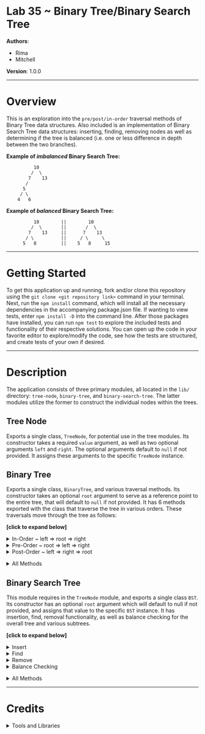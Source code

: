 # Lab 35 ~ Binary Tree/Binary Search Tree

**Authors**:
* Rima
* Mitchell

**Version**: 1.0.0

***
# Overview
This is an exploration into the `pre/post/in-order` traversal methods of Binary Tree data structures. Also included is an implementation of Binary Search Tree data structures: inserting, finding, removing nodes as well as determining if the tree is balanced (i.e. one or less difference in depth between the two branches).

**Example of _imbalanced_ Binary Search Tree:**
```
          10
         /  \
        7    13
       /     
      5
     / \
    4   6
```
**Example of _balanced_ Binary Search Tree:**
```
          10        ||        10
         /  \       ||       /  \
        7    13     ||      7    13
       / \          ||     / \     \
      5   8         ||    5   8     15
```

***
# Getting Started
To get this application up and running, fork and/or clone this repository using the `git clone <git repository link>` command in your terminal. Next, run the `npm install` command, which will install all the necessary dependencies in the accompanying package.json file. If wanting to view tests, enter `npm install -D` into the command line. After those packages have installed, you can run `npm test` to explore the included tests and functionality of their respective solutions. You can open up the code in your favorite editor to explore/modify the code, see how the tests are structured, and create tests of your own if desired.

***
# Description
The application consists of three primary modules, all located in the `lib/` directory: `tree-node`, `binary-tree`, and `binary-search-tree`. The latter modules utilize the former to construct the individual nodes within the trees.

## Tree Node
Exports a single class, `TreeNode`, for potential use in the tree modules. Its constructor takes a required `value` argument, as well as two optional arguments `left` and `right`. The optional arguments default to `null` if not provided. It assigns these arguments to the specific `TreeNode` instance.

## Binary Tree
Exports a single class, `BinaryTree`, and various traversal methods. Its constructor takes an optional `root` argument to serve as a reference point to the entire tree, that will default to `null` if not provided. It has 6 methods exported with the class that traverse the tree in various orders. These traversals move through the tree as follows:

**[click to expand below]**

<details>
  <summary>In-Order ~ left => root => right</summary>

  * **`inOrderTraversal()`** Expects no arguments and checks for whether there is a root to the tree or not. If not, the function will return `null`. It declares a variable `resIn` to hold a record of the values in the order they were visited while traversing, to provide similar functionality as console logging each value. It calls `_inOrderTraversal(this.root, resIn)` passing it for use in the function. The function then returns the value of `resIn` as output.
  * **`_inOrderTraversal(root, res)`** Expects two arguments: `root` that represents the root of the tree to traverse, and `res` which represents an array to track the values of the tree while traversing in the order they were visited. This function operates recursively, with the breaking condition of `root` being `null`, which returns `null`. It calls itself recursively and passes `(root.left, res)` as arguments, then pushes `root.value` to res, and then calls itself recursively and passes `(root.right, res)` as arguments. This traverses the tree and tracks values in the order specified above. 
</details>

<details>
  <summary>Pre-Order ~ root => left => right</summary>

  * **`preOrderTraversal()`** Expects no arguments and checks for whether there is a root to the tree or not. If not, the function will return `null`. It declares a variable `resIn` to hold a record of the values in the order they were visited while traversing, to provide similar functionality as console logging each value. It calls `_preOrderTraversal(this.root, resIn)` passing it for use in the function. The function then returns the value of `resIn` as output.
  * **`_preOrderTraversal(root, res)`** Expects two arguments: `root` that represents the root of the tree to traverse, and `res` which represents an array to track the values of the tree while traversing in the order they were visited. This function operates recursively, with the breaking condition of `root` being `null`, which returns `null`. It pushes `root.value` to res, then calls itself recursively and passes `(root.left, res)` as arguments, and then calls itself recursively and passes `(root.right, res)` as arguments. This traverses the tree and tracks values in the order specified above. 
</details>

<details>
  <summary>Post-Order ~ left => right => root</summary>
  
  * **`postOrderTraversal()`** Expects no arguments and checks for whether there is a root to the tree or not. If not, the function will return `null`. It declares a variable `resIn` to hold a record of the values in the order they were visited while traversing, to provide similar functionality as console logging each value. It calls `_postOrderTraversal(this.root, resIn)` passing it for use in the function. The function then returns the value of `resIn` as output.
  * **`_postOrderTraversal(root, res)`** Expects two arguments: `root` that represents the root of the tree to traverse, and `res` which represents an array to track the values of the tree while traversing in the order they were visited. This function operates recursively, with the breaking condition of `root` being `null`, which returns `null`. It calls itself recursively and passes `(root.left, res)` as arguments, then calls itself recursively and passes `(root.right, res)` as arguments, and then pushes `root.value` to res. This traverses the tree and tracks values in the order specified above.
</details>

**<details>**
  <summary>All Methods</summary>

  * **`inOrderTraversal()`** Expects no arguments and checks for whether there is a root to the tree or not. If not, the function will return `null`. It declares a variable `resIn` to hold a record of the values in the order they were visited while traversing, to provide similar functionality as console logging each value. It calls `_inOrderTraversal(this.root, resIn)` passing it for use in the function. The function then returns the value of `resIn` as output.
  * **`_inOrderTraversal(root, res)`** Expects two arguments: `root` that represents the root of the tree to traverse, and `res` which represents an array to track the values of the tree while traversing in the order they were visited. This function operates recursively, with the breaking condition of `root` being `null`, which returns `null`. It calls itself recursively and passes `(root.left, res)` as arguments, then pushes `root.value` to res, and then calls itself recursively and passes `(root.right, res)` as arguments. This traverses the tree and tracks values in the order specified above. 
  * **`preOrderTraversal()`** Expects no arguments and checks for whether there is a root to the tree or not. If not, the function will return `null`. It declares a variable `resIn` to hold a record of the values in the order they were visited while traversing, to provide similar functionality as console logging each value. It calls `_preOrderTraversal(this.root, resIn)` passing it for use in the function. The function then returns the value of `resIn` as output.
  * **`_preOrderTraversal(root, res)`** Expects two arguments: `root` that represents the root of the tree to traverse, and `res` which represents an array to track the values of the tree while traversing in the order they were visited. This function operates recursively, with the breaking condition of `root` being `null`, which returns `null`. It pushes `root.value` to res, then calls itself recursively and passes `(root.left, res)` as arguments, and then calls itself recursively and passes `(root.right, res)` as arguments. This traverses the tree and tracks values in the order specified above. 
  * **`postOrderTraversal()`** Expects no arguments and checks for whether there is a root to the tree or not. If not, the function will return `null`. It declares a variable `resIn` to hold a record of the values in the order they were visited while traversing, to provide similar functionality as console logging each value. It calls `_postOrderTraversal(this.root, resIn)` passing it for use in the function. The function then returns the value of `resIn` as output.
  * **`_postOrderTraversal(root, res)`** Expects two arguments: `root` that represents the root of the tree to traverse, and `res` which represents an array to track the values of the tree while traversing in the order they were visited. This function operates recursively, with the breaking condition of `root` being `null`, which returns `null`. It calls itself recursively and passes `(root.left, res)` as arguments, then calls itself recursively and passes `(root.right, res)` as arguments, and then pushes `root.value` to res. This traverses the tree and tracks values in the order specified above.
</details>

## Binary Search Tree
This module requires in the `TreeNode` module, and exports a single class `BST`. Its constructor has an optional `root` argument which will default to null if not provided, and assigns that value to the specific `BST` instance. It has insertion, find, removal functionality, as well as balance checking for the overall tree and various subtrees.

**[click to expand below]**

<details>
  <summary>Insert</summary>

  * **`insert(node)`** Expects a single `node` argument. If that node is not an instance of the `TreeNode` class, it throws an error explaining that to the user. It then checks whether the root is `null`, and assigns the value of the node argument to `this.root`. Otherwise, it calls `this._insert(this.root, node)` with the specified arguments.
  * **`_insert(root, node)`** Expects `root` and `node` arguments. If the value of the node is less than the value of the root, it will assign the value of the passed node to `root.left` if there is not already a value there, otherwise it will recursively call `this._insert(root.left, node)`. If the value of the node is not less than the value of the root, it will assign the value of the node to `root.right` if there isn't already a value, otherwise it will recursively call `this._insert(root.right, node)`.
</details>

<details>
  <summary>Find</summary>

  * **`find(value)`** Expects a single `value` argument. It returns the output of calling `this._find(this.root, value)`.
  * **`_find(root, value)`** Expects `root` and `value` arguments. If the root doesn't exist, it will return null as the breaking condition. If `root.value` is equal to the passed value, it will return the root. If `root.value` is less than the passed value, it will return the output of calling `this._find(root.right, value)`. If none of the above conditions are met, it will return the output of calling `this._find(root.left, value)`.
</details>

<details>
  <summary>Remove</summary>

  * **`remove(value)`** Expects a single `value` argument. It assigns the value of an instantiated `BST` to the variable `removedBST`. It then calls `this.preOrderRemoveNode(value, removedBST)`, assigns the value of `removedBST.root` to `this.root`, and then returns `this.root` as the output of the function.
  * **`preOrderRemoveNode(value, removedBst)`** Expects `value` and `removedBst` arguments. It checks whether `this.root` exists, and returns null if it doesn't. It then calls `this._preOrderTraversal(this.root, value, removedBst)`.
  * **`preOrderTraversal(root, value, removedBst)`** Expects `root`, `value`, and `removedBst` arguments. It checks whether `root === null` as its breaking condition. It also checks if the the passed `root`'s value is equal to the passed `value` argument, and if it isn't, inserts a new `TreeNode(root.value)` instance to the `removedBst` argument. It then recursively calls `this._preOrderTraversal(root.left, value, removedBst)`, followed by `this._preOrderTraversal(root.right, value, removedBst)`.
</details>

<details>
  <summary>Balance Checking</summary>

  * **`isBalanced()`** Expects no arguments and checks whether `root` exists and if not, returns the boolean `true` as the functions ouput. Otherwise, it returns the value of calling `this._isBalanced(this.root)`.
  * **`_isBalanced(root)`** Expects a single `root` argument and checks whether `root` exists and if not, returns the boolean `true`. It assigns the value of `this.height(root.left)` to the variable `lH` (left-height) and assigns the value of `this.height(root.right)` to the variable `rH` (right-height). It then checks if the absolute value of `lH - rH` is less than or equal to one, whether the output of the recursive call of `this._isbalanced(root.left)` and the output of the recursive call `this._isBalanced(root.right)` all equate to truthy, and if so returns the boolean `true`. If all three conditions are not met, it returns `false`.
  * **`height(root)`** Expects a single `root` argument, and if there is none, returns `0` as its output which is also its breaking condition. Otherwise, it returns the value of recursively calling `Math.max(this.height(root.left), this.height(root.right)) + 1`.
</details>

**<details>**
  <summary>All Methods</summary>

  * **`insert(node)`** Expects a single `node` argument. If that node is not an instance of the `TreeNode` class, it throws an error explaining that to the user. It then checks whether the root is `null`, and assigns the value of the node argument to `this.root`. Otherwise, it calls `this._insert(this.root, node)` with the specified arguments.
  * **`_insert(root, node)`** Expects `root` and `node` arguments. If the value of the node is less than the value of the root, it will assign the value of the passed node to `root.left` if there is not already a value there, otherwise it will recursively call `this._insert(root.left, node)`. If the value of the node is not less than the value of the root, it will assign the value of the node to `root.right` if there isn't already a value, otherwise it will recursively call `this._insert(root.right, node)`.
  * **`find(value)`** Expects a single `value` argument. It returns the output of calling `this._find(this.root, value)`.
  * **`_find(root, value)`** Expects `root` and `value` arguments. If the root doesn't exist, it will return null as the breaking condition. If `root.value` is equal to the passed value, it will return the root. If `root.value` is less than the passed value, it will return the output of calling `this._find(root.right, value)`. If none of the above conditions are met, it will return the output of calling `this._find(root.left, value)`.
  * **`remove(value)`** Expects a single `value` argument. It assigns the value of an instantiated `BST` to the variable `removedBST`. It then calls `this.preOrderRemoveNode(value, removedBST)`, assigns the value of `removedBST.root` to `this.root`, and then returns `this.root` as the output of the function.
  * **`preOrderRemoveNode(value, removedBst)`** Expects `value` and `removedBst` arguments. It checks whether `this.root` exists, and returns null if it doesn't. It then calls `this._preOrderTraversal(this.root, value, removedBst)`.
  * **`preOrderTraversal(root, value, removedBst)`** Expects `root`, `value`, and `removedBst` arguments. It checks whether `root === null` as its breaking condition. It also checks if the the passed `root`'s value is equal to the passed `value` argument, and if it isn't, inserts a new `TreeNode(root.value)` instance to the `removedBst` argument. It then recursively calls `this._preOrderTraversal(root.left, value, removedBst)`, followed by `this._preOrderTraversal(root.right, value, removedBst)`.
  * **`isBalanced()`** Expects no arguments and checks whether `root` exists and if not, returns the boolean `true` as the functions ouput. Otherwise, it returns the value of calling `this._isBalanced(this.root)`.
  * **`_isBalanced(root)`** Expects a single `root` argument and checks whether `root` exists and if not, returns the boolean `true`. It assigns the value of `this.height(root.left)` to the variable `lH` (left-height) and assigns the value of `this.height(root.right)` to the variable `rH` (right-height). It then checks if the absolute value of `lH - rH` is less than or equal to one, whether the output of the recursive call of `this._isbalanced(root.left)` and the output of the recursive call `this._isBalanced(root.right)` all equate to truthy, and if so returns the boolean `true`. If all three conditions are not met, it returns `false`.
  * **`height(root)`** Expects a single `root` argument, and if there is none, returns `0` as its output which is also its breaking condition. Otherwise, it returns the value of recursively calling `Math.max(this.height(root.left), this.height(root.right)) + 1`.
</details>

***
# Credits 
**<details>**
  <summary>Tools and Libraries</summary>

  * [ESLint](https://www.npmjs.com/package/eslint) ~ npmjs.com/package/eslint
  * [Jest](https://facebook.github.io/jest/) ~ facebook.github.io/jest/
</details>

